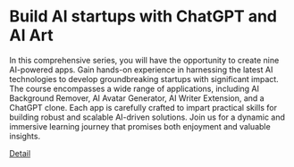 # Build AI startups with ChatGPT and AI Art

In this comprehensive series, you will have the opportunity to create nine AI-powered apps. Gain hands-on experience in harnessing the latest AI technologies to develop groundbreaking startups with significant impact. The course encompasses a wide range of applications, including AI Background Remover, AI Avatar Generator, AI Writer Extension, and a ChatGPT clone. Each app is carefully crafted to impart practical skills for building robust and scalable AI-driven solutions. Join us for a dynamic and immersive learning journey that promises both enjoyment and valuable insights. 

[Detail](https://eduitfree.com/courses/build-ai-startups-with-chatgpt-and-ai-art)